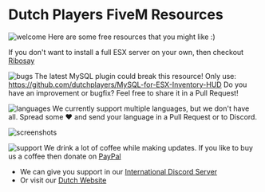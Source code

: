 # Dutch Players FiveM Resources
![welcome](https://www.gemeentenieuwstad.nl/wp-content/uploads/2020/10/welcome.png)
Here are some free resources that you might like :)

If you don't want to install a full ESX server on your own, then checkout [Ribosay](https://discord.gg/EseZSvDYha)

![bugs](https://www.gemeentenieuwstad.nl/wp-content/uploads/2020/10/sendpr.png)
The latest MySQL plugin could break this resource! Only use: https://github.com/dutchplayers/MySQL-for-ESX-Inventory-HUD
Do you have an improvement or bugfix? Feel free to share it in a Pull Request! 

![languages](https://www.gemeentenieuwstad.nl/wp-content/uploads/2020/10/languages.png)
We currently support multiple languages, but we don't have all. Spread some ❤️ and send your language in a Pull Request or to Discord.

![screenshots](https://www.gemeentenieuwstad.nl/wp-content/uploads/2020/10/screenshots.png)

![support](https://www.gemeentenieuwstad.nl/wp-content/uploads/2020/10/support.png)
We drink a lot of coffee while making updates. If you like to buy us a coffee then donate on [PayPal](https://www.paypal.com/paypalme/dutchplayers)
- We can give you support in our [International Discord Server](https://www.dutch-players.nl/joindiscord)
- Or visit our [Dutch Website](https://www.dutch-players.nl/)
